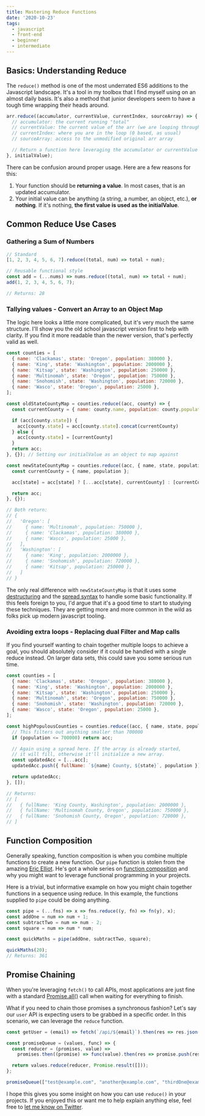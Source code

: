 ```yaml
---
title: Mastering Reduce Functions
date: '2020-10-23'
tags:
  - javascript
  - front-end
  - beginner
  - intermediate
---
```


## Basics: Understanding Reduce

The `reduce()` method is one of the most underrated ES6 additions to the Javascript landscape. It's a tool in my toolbox that I find myself using on an almost daily basis. It's also a method that junior developers seem to have a tough time wrapping their heads around. 

```js
arr.reduce((accumulator, currentValue, currentIndex, sourceArray) => {
  // accumulator: the current running "total"
  // currentValue: the current value of the arr (we are looping through them, one by one)
  // currentIndex: where you are in the loop (0 based, as usual)
  // sourceArray: access to the unmodified original arr array

  // Return a function here leveraging the accumulator or currentValue
}, initialValue);
```

There can be confusion around proper usage. Here are a few reasons for this:
1) Your function should be **returning a value**. In most cases, that is an updated accumulator.
2) Your initial value can be anything (a string, a number, an object, etc.), **or nothing**. If it's nothing, **the first value is used as the initialValue**.

## Common Reduce Use Cases

### Gathering a Sum of Numbers

```js
// Standard
[1, 2, 3, 4, 5, 6, 7].reduce((total, num) => total + num);

// Reusable functional style
const add = (...nums) => nums.reduce((total, num) => total + num);
add(1, 2, 3, 4, 5, 6, 7);

// Returns: 28
```

### Tallying values - Convert an Array to an Object Map

The logic here looks a little more complicated, but it's very much the same structure. I'll show you the old school javascript version first to help with clarity. If you find it more readable than the newer version, that's perfectly valid as well.

```js
const counties = [
  { name: 'Clackamas', state: 'Oregon', population: 380000 },
  { name: 'King', state: 'Washington', population: 2000000 },
  { name: 'Kitsap', state: 'Washington', population: 250000 },
  { name: 'Multinomah', state: 'Oregon', population: 750000 },
  { name: 'Snohomish', state: 'Washington', population: 720000 },
  { name: 'Wasco', state: 'Oregon', population: 25000 },
];

const oldStateCountyMap = counties.reduce((acc, county) => {
  const currentCounty = { name: county.name, population: county.population };

  if (acc[county.state]) {
    acc[county.state] = acc[county.state].concat(currentCounty)
  } else {
    acc[county.state] = [currentCounty]
  }
  return acc;
}, {}); // Setting our initialValue as an object to map against

const newStateCountyMap = counties.reduce((acc, { name, state, population }) => {
  const currentCounty = { name, population };

  acc[state] = acc[state] ? [...acc[state], currentCounty] : [currentCounty];

  return acc;
}, {});

// Both return:
// {
//   'Oregon': [
//     { name: 'Multinomah', population: 750000 },
//     { name: 'Clackamas', population: 380000 },
//     { name: 'Wasco', population: 25000 },
//   ],
//   'Washington': [
//     { name: 'King', population: 2000000 },
//     { name: 'Snohomish', population: 720000 },
//     { name: 'Kitsap', population: 250000 },
//   ]
// }
```

The only real difference with `newStateCountyMap` is that it uses some [destructuring](https://developer.mozilla.org/en-US/docs/Web/JavaScript/Reference/Operators/Destructuring_assignment) and the [spread syntax](https://developer.mozilla.org/en-US/docs/Web/JavaScript/Reference/Operators/Spread_syntax) to handle some basic functionality. If this feels foreign to you, I'd argue that it's a good time to start to studying these techniques. They are getting more and more common in the wild as folks pick up modern javascript tooling.

### Avoiding extra loops - Replacing dual Filter and Map calls

If you find yourself wanting to chain together multiple loops to achieve a goal, you should absolutely consider if it could be handled with a single reduce instead. On larger data sets, this could save you some serious run time.

```js
const counties = [
  { name: 'Clackamas', state: 'Oregon', population: 380000 },
  { name: 'King', state: 'Washington', population: 2000000 },
  { name: 'Kitsap', state: 'Washington', population: 250000 },
  { name: 'Multinomah', state: 'Oregon', population: 750000 },
  { name: 'Snohomish', state: 'Washington', population: 720000 },
  { name: 'Wasco', state: 'Oregon', population: 25000 },
];

const highPopulousCounties = counties.reduce((acc, { name, state, population }) => {
  // This filters out anything smaller than 700000
  if (population <= 700000) return acc;

  // Again using a spread here. If the array is already started,
  // it will fill, otherwise it'll initialize a new array.
  const updatedAcc = [...acc]; 
  updatedAcc.push({ fullName: `${name} County, ${state}`, population });

  return updatedAcc;
}, []);

// Returns:
// [
//   { fullName: 'King County, Washington', population: 2000000 },
//   { fullName: 'Multinomah County, Oregon', population: 750000 },
//   { fullName: 'Snohomish County, Oregon', population: 720000 },
// ]
```

## Function Composition

Generally speaking, function composition is when you combine multiple functions to create a new function. Our `pipe` function is stolen from the amazing [Eric Elliot](https://medium.com/javascript-scene/curry-and-function-composition-2c208d774983). He's got a whole series on [function composition](https://medium.com/javascript-scene/master-the-javascript-interview-what-is-function-composition-20dfb109a1a0) and why you might want to leverage functional programming in your projects.

Here is a trivial, but informative example on how you might chain together functions in a sequence using reduce. In this example, the functions supplied to `pipe` could be doing anything.

```js
const pipe = (...fns) => x => fns.reduce((y, fn) => fn(y), x);
const addOne = num => num + 1;
const subtractTwo = num => num - 2;
const square = num => num * num;

const quickMaths = pipe(addOne, subtractTwo, square);

quickMaths(20);
// Returns: 361
```

## Promise Chaining

When you're leveraging `fetch()` to call APIs, most applications are just fine with a standard [Promise.all()](https://developer.mozilla.org/en-US/docs/Web/JavaScript/Reference/Global_Objects/Promise/all) call when waiting for everything to finish. 

What if you need to chain those promises a synchronous fashion? Let's say our `user` API is expecting users to be grabbed in a specific order. In this scenario, we can leverage the `reduce` function.

```js
const getUser = (email) => fetch(`/api/${email}`).then(res => res.json());

const promiseQueue = (values, func) => {
  const reducer = (promises, value) =>
    promises.then((promise) => func(value).then(res => promise.push(res) && res));

  return values.reduce(reducer, Promise.result([]));
};

promiseQueue(["test@example.com", "another@example.com", "thirdOne@example.com"], getUser);
```

I hope this gives you some insight on how you can use `reduce()` in your projects. If you enjoyed this or want me to help explain anything else, feel free to [let me know on Twitter](https://twitter.com/positronicshell).

